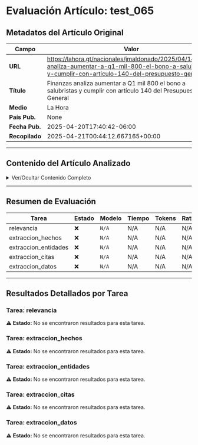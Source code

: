 # Evaluación Artículo: test_065

## Metadatos del Artículo Original

| Campo          | Valor                                      |
|----------------|--------------------------------------------|
| **URL**        | https://lahora.gt/nacionales/jmaldonado/2025/04/14/salud-analiza-aumentar-a-q1-mil-800-el-bono-a-salubristas-y-cumplir-con-articulo-140-del-presupuesto-general/           |
| **Título**     | Finanzas analiza aumentar a Q1 mil 800 el bono a salubristas y cumplir con artículo 140 del Presupuesto General       |
| **Medio**      | La Hora         |
| **País Pub.**  | None |
| **Fecha Pub.** | 2025-04-20T17:40:42-06:00 |
| **Recopilado** | 2025-04-21T00:44:12.667165+00:00 |

---

## Contenido del Artículo Analizado

<details>
<summary>Ver/Ocultar Contenido Completo</summary>

```text
El Ministerio de Salud Pública continúa analizando propuestas financieras y poder otorgarle un bono a los trabajadores de varios renglones de esa dependencia. Anteriormente, el viceministro Administrativo de esa dependencia, Juan Carlos Oxom, comentó que la propuesta era de Q1 mil, pero ese monto puede aumentar.
Durante una citación este 14 de abril del diputado José Chic, el viceministro de Finanzas, Walter Figueroa, indicó que una de las propuestas que se presentará es que el bono sea de Q1 mil 800, como una cifra promedio, pues una de las peticiones es de hasta Q4 mil.
Figueroa agregó que entre los análisis que han realizado cuentan entre Q150 millones y Q200 millones, más el fondo de Q600 millones disponible que tiene la cartera de Salud.
«Hablamos de un punto medio, se requeriría de cinco números gruesos, de Q463 millones adicionales. Estamos partiendo de eso, la búsqueda de ese monto, que está más o menos por ese rango de Q1 mil 800 de bono. Hay que hacer avisos, por ahí los tenemos detectados, lo tenemos que soportar», respondió el funcionario de Finanzas.
El bono mensual se prevé que sea para personal de los renglones 011, 021, 022 y 031, mientras que para trabajadores del renglón 0029 y subgrupo 018 se contempla un bono único de Q2 mil, pero de este no se abordó en la citación.
Chic abogó porque se cuenten con los recursos para el personal de salud, pero sin desatender la red hospitalaria.
SALUD EVALUARÁ INFORMES
El viceministro Financiero de Salud, Juan Carlos Oxom, respondió que la propuesta se basa en un punto medio, pero no es definitiva, ya que puede variar por los análisis de la información de los dos ministerios.
«Se continúa el análisis técnico de la propuesta de los distintos sindicatos del sector de salud, como parte de este proceso. Se trabajará en la construcción de una propuesta que sea viable y sostenible, con el objetivo de no afectar la prestación de los servicios de salud a la población», respondió el Ministerio.
El artículo 140 del presupuesto general 2025, contempla que el Ministerio de Salud en su presupuesto realice las readecuaciones para financiar el proceso de incorporación de contratistas al renglón 011 «personal permanente», privilegiando la antigüedad en la prestación interrumpida de los servicios.
Asimismo, que las becas para estudiantes de Medicina, Ciencias de la Salud y Ciencias Médicas en Ejercicio Profesional Supervisado, en servicios de atención en salud de ese ministerio sea equivalente a la de un salario mínimo de actividades no agrícolas.
Proveer servicios de salud de calidad, dignos, humanos y con pertinencia cultural, es un factor vital para Santiago Atitlán, Sololá. 🏥🤝
En un espacio de diálogo y compromiso, se efectuó una reunión de seguimiento para verificar las áreas funcionales del Centro de Atención… pic.twitter.com/KCoUYRzvq3
— Ministerio de Salud Pública (@MinSaludGuate) April 14, 2025
En tendencia:
El significado detrás de la elaboración de la alfombra de verduras de Antigua Guatemala
Caso Odebrecht: Curruchiche hace nuevos señalamientos, pero no dice nada de otros implicados
Video: pastor y miembros de iglesia evangélica en Quetzaltenango se van a los golpes
VIDEO: Así fue el momento en que personas se llevan las verduras de alfombra en Antigua Guatemala
Video: hombre se lanza a una poza en Honduras y muere al impactar contra una piedra
```
</details>

---

## Resumen de Evaluación

| Tarea | Estado | Modelo | Tiempo | Tokens | Ratio |
|-------|--------|--------|--------|--------|-------|
| relevancia | ❌ | `N/A` | N/A | N/A | N/A |
| extraccion_hechos | ❌ | `N/A` | N/A | N/A | N/A |
| extraccion_entidades | ❌ | `N/A` | N/A | N/A | N/A |
| extraccion_citas | ❌ | `N/A` | N/A | N/A | N/A |
| extraccion_datos | ❌ | `N/A` | N/A | N/A | N/A |

---

## Resultados Detallados por Tarea

### Tarea: relevancia

⚠️ **Estado:** No se encontraron resultados para esta tarea.


### Tarea: extraccion_hechos

⚠️ **Estado:** No se encontraron resultados para esta tarea.


### Tarea: extraccion_entidades

⚠️ **Estado:** No se encontraron resultados para esta tarea.


### Tarea: extraccion_citas

⚠️ **Estado:** No se encontraron resultados para esta tarea.


### Tarea: extraccion_datos

⚠️ **Estado:** No se encontraron resultados para esta tarea.

